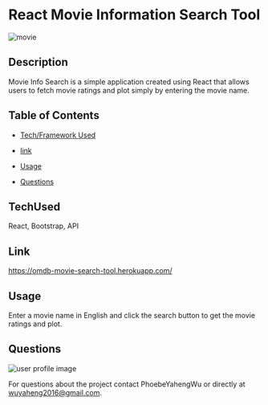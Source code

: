 # React Movie Information Search Tool

![movie](https://user-images.githubusercontent.com/52837649/86200377-7853cd80-bb2a-11ea-9393-0a7147613897.gif)

## Description
Movie Info Search is a simple application created using React that allows users to fetch movie ratings and plot simply by entering the movie name.

## Table of Contents

* [Tech/Framework Used](#TechUsed)

* [link](#Link)

* [Usage](#usage) 

* [Questions](#Questions)


## TechUsed
React, Bootstrap, API

## Link
https://omdb-movie-search-tool.herokuapp.com/

## Usage
Enter a movie name in English and click the search button to get the movie ratings and plot.

## Questions
![user profile image](https://avatars0.githubusercontent.com/u/52837649?v=4)

For questions about the project contact PhoebeYahengWu or directly at wuyaheng2016@gmail.com.

